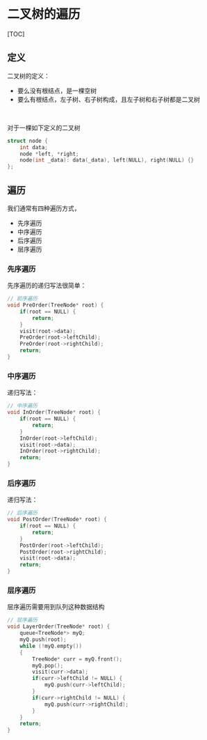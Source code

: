 # 二叉树的遍历

[TOC]

## 定义

二叉树的定义：

* 要么没有根结点，是一棵空树
* 要么有根结点，左子树、右子树构成，且左子树和右子树都是二叉树
<br/>

对于一棵如下定义的二叉树
```cpp
struct node {
    int data;
    node *left, *right;
    node(int _data): data(_data), left(NULL), right(NULL) {}
};
```
## 遍历

我们通常有四种遍历方式，

* 先序遍历
* 中序遍历
* 后序遍历
* 层序遍历

### 先序遍历
先序遍历的递归写法很简单：
```cpp
// 前序遍历
void PreOrder(TreeNode* root) {
    if(root == NULL) {
        return;
    }
    visit(root->data);
    PreOrder(root->leftChild);
    PreOrder(root->rightChild);
    return;
}
```


### 中序遍历
递归写法：
```cpp
// 中序遍历
void InOrder(TreeNode* root) {
    if(root == NULL) {
        return;
    }
    InOrder(root->leftChild);
    visit(root->data);
    InOrder(root->rightChild);
    return;
}
```

### 后序遍历
递归写法：
```cpp
// 后序遍历
void PostOrder(TreeNode* root) {
    if(root == NULL) {
        return;
    }
    PostOrder(root->leftChild);
    PostOrder(root->rightChild);
    visit(root->data);
    return;
}
```

### 层序遍历
层序遍历需要用到队列这种数据结构
```cpp
// 层序遍历
void LayerOrder(TreeNode* root) {
    queue<TreeNode*> myQ;
    myQ.push(root);
    while (!myQ.empty())
    {
        TreeNode* curr = myQ.front();
        myQ.pop();
        visit(curr->data);
        if(curr->leftChild != NULL) {
            myQ.push(curr->leftChild);
        }
        if(curr->rightChild != NULL) {
            myQ.push(curr->rightChild);
        }
    }
    return;
}
```